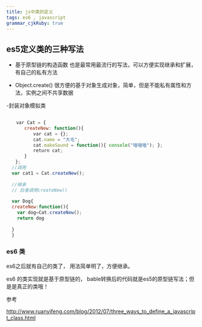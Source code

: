 ```yaml
---
title: js中类的定义
tags: es6 , javascript 
grammar_cjkRuby: true
---
```


## es5定义类的三种写法

 - 基于原型链的构造函数
  也是最常用最流行的写法，可以方便实现继承和扩展，有自己的私有方法
  
  - Object.create() 
  很方便的基于对象生成对象，简单，但是不能私有属性和方法，实例之间不共享数据
  
  -封装对象模拟类

``` javascript
  
  　var Cat = {
　　　　createNew: function(){
　　　　　　var cat = {};
　　　　　　cat.name = "大毛";
　　　　　　cat.makeSound = function(){ console("喵喵喵"); };
　　　　　　return cat;
　　　　}
　　};
  //调用
  var cat1 = Cat.createNew();
  
  //继承
  // 后者调用createNew()
  
  var Dog{
  createNew:function(){
  	var dog=Cat.createNew();
	return dog
	
  }
  }
```

### es6 类

es6之后就有自己的类了，
用法简单明了，方便继承。

es6 的类实现就是基于原型链的， bable转换后的代码就是es5的原型链写法；但是是真正的类哦！


参考

http://www.ruanyifeng.com/blog/2012/07/three_ways_to_define_a_javascript_class.html
   
   

